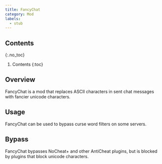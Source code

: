 ```yaml
---
title: FancyChat
category: Mod
labels:
  - stub
---
```

## Contents
{:.no_toc}
1. Contents
{:toc}

## Overview
FancyChat is a mod that replaces ASCII characters in sent chat messages with fancier unicode characters.

## Usage
FancyChat can be used to bypass curse word filters on some servers.

## Bypass
FancyChat bypasses NoCheat+ and other AntiCheat plugins, but is blocked by plugins that block unicode characters.

